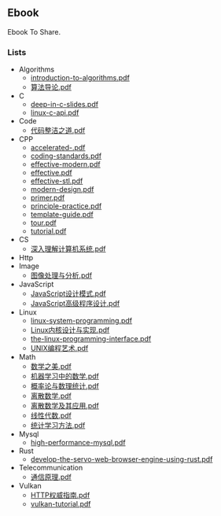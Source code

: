 ## Ebook

Ebook To Share.

### Lists

- Algorithms
    - [introduction-to-algorithms.pdf](./ebooks/Algorithms/introduction-to-algorithms.pdf)
    - [算法导论.pdf](./ebooks/Algorithms/算法导论.pdf)
- C
    - [deep-in-c-slides.pdf](./ebooks/C/deep-in-c-slides.pdf)
    - [linux-c-api.pdf](./ebooks/C/linux-c-api.pdf)
- Code
    - [代码整洁之道.pdf](./ebooks/Code/代码整洁之道.pdf)
- CPP
    - [accelerated-.pdf](./ebooks/CPP/accelerated-.pdf)
    - [coding-standards.pdf](./ebooks/CPP/coding-standards.pdf)
    - [effective-modern.pdf](./ebooks/CPP/effective-modern.pdf)
    - [effective.pdf](./ebooks/CPP/effective.pdf)
    - [effective-stl.pdf](./ebooks/CPP/effective-stl.pdf)
    - [modern-design.pdf](./ebooks/CPP/modern-design.pdf)
    - [primer.pdf](./ebooks/CPP/primer.pdf)
    - [principle-practice.pdf](./ebooks/CPP/principle-practice.pdf)
    - [template-guide.pdf](./ebooks/CPP/template-guide.pdf)
    - [tour.pdf](./ebooks/CPP/tour.pdf)
    - [tutorial.pdf](./ebooks/CPP/tutorial.pdf)
- CS
    - [深入理解计算机系统.pdf](./ebooks/CS/深入理解计算机系统.pdf)
- Http
- Image
    - [图像处理与分析.pdf](./ebooks/Image/图像处理与分析.pdf)
- JavaScript
    - [JavaScript设计模式.pdf](./ebooks/JavaScript/JavaScript设计模式.pdf)
    - [JavaScript高级程序设计.pdf](./ebooks/JavaScript/JavaScript高级程序设计.pdf)
- Linux
    - [linux-system-programming.pdf](./ebooks/Linux/linux-system-programming.pdf)
    - [Linux内核设计与实现.pdf](./ebooks/Linux/Linux内核设计与实现.pdf)
    - [the-linux-programming-interface.pdf](./ebooks/Linux/the-linux-programming-interface.pdf)
    - [UNIX编程艺术.pdf](./ebooks/Linux/UNIX编程艺术.pdf)
- Math
    - [数学之美.pdf](./ebooks/Math/数学之美.pdf)
    - [机器学习中的数学.pdf](./ebooks/Math/机器学习中的数学.pdf)
    - [概率论与数理统计.pdf](./ebooks/Math/概率论与数理统计.pdf)
    - [离散数学.pdf](./ebooks/Math/离散数学.pdf)
    - [离散数学及其应用.pdf](./ebooks/Math/离散数学及其应用.pdf)
    - [线性代数.pdf](./ebooks/Math/线性代数.pdf)
    - [统计学习方法.pdf](./ebooks/Math/统计学习方法.pdf)
- Mysql
    - [high-performance-mysql.pdf](./ebooks/Mysql/high-performance-mysql.pdf)
- Rust
    - [develop-the-servo-web-browser-engine-using-rust.pdf](./ebooks/Rust/develop-the-servo-web-browser-engine-using-rust.pdf)
- Telecommunication
    - [通信原理.pdf](./ebooks/Telecommunication/通信原理.pdf)
- Vulkan
    - [HTTP权威指南.pdf](./ebooks/Vulkan/HTTP权威指南.pdf)
    - [vulkan-tutorial.pdf](./ebooks/Vulkan/vulkan-tutorial.pdf)
